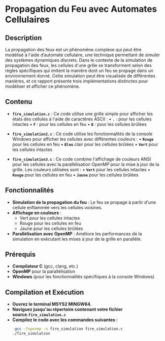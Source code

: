 # Propagation du Feu avec Automates Cellulaires

## Description

La propagation des feux est un phénomène complexe qui peut être modélisé à l'aide d’automate cellulaire, une technique permettant de simuler des systèmes dynamiques discrets. Dans le contexte de la simulation de propagation des feux, les cellules d'une grille se transforment selon des règles spécifiques qui imitent la manière dont un feu se propage dans un environnement donné. Cette simulation peut être visualisée de différentes manières, et ce rapport présente trois implémentations distinctes pour modéliser et afficher ce phénomène.

## Contenu

- **`fire_simulation.c`** :  Ce code utilise une grille simple pour afficher les états des cellules à l'aide de caractères ASCII :
                    •	**`.`** : pour les cellules intactes
                    •	**`F`** : pour les cellules en feu
                    •	**`B`** : pour les cellules brûlées

- **`fire_simulation2.c`** : Ce code utilise les fonctionnalités de la console Windows pour afficher les cellules avec différentes couleurs :
                    •	**`Rouge`** pour les cellules en feu
                    •	**`Bleu`** clair pour les cellules brûlées
                    •	**`Vert`** pour les cellules intactes

- **`fire_simulation3.c`** : Ce code combine l'affichage de couleurs ANSI pour les cellules avec la parallélisation OpenMP pour la mise à jour de la grille. Les couleurs utilisées sont :
                    •	**`Vert`** pour les cellules intactes
                    •	**`Rouge`** pour les cellules en feu
                    •	**`Jaune`** pour les cellules brûlées


## Fonctionnalités

- **Simulation de la propagation du feu** : Le feu se propage à partir d'une cellule enflammée vers les cellules voisines.
- **Affichage en couleurs** :
  - Vert pour les cellules intactes
  - Rouge pour les cellules en feu
  - Jaune pour les cellules brûlées
- **Parallélisation avec OpenMP** : Améliore les performances de la simulation en exécutant les mises à jour de la grille en parallèle.

## Prérequis

- **Compilateur C** (gcc, clang, etc.)
- **OpenMP** pour la parallélisation
- **Windows** (pour les fonctionnalités spécifiques à la console Windows)

## Compilation et Exécution

- **Ouvrez le terminal MSYS2 MINGW64.**
- **Naviguez jusqu'au répertoire contenant votre fichier source.`fire_simulation.c`**
- **Compilez le code avec les commandes suivantes :**
   ```sh
    gcc -fopenmp -o fire_simulation fire_simulation.c
   ./fire_simulation


